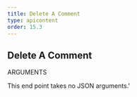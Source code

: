 ```yaml
---
title: Delete A Comment
type: apicontent
order: 15.3
---
```


## Delete A Comment
ARGUMENTS

This end point takes no JSON arguments.'